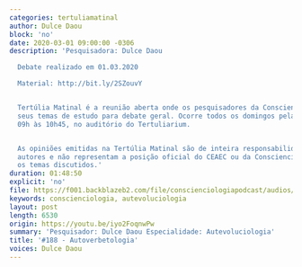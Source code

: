 ```yaml
---
categories: tertuliamatinal
author: Dulce Daou
block: 'no'
date: 2020-03-01 09:00:00 -0306
description: 'Pesquisadora: Dulce Daou

  Debate realizado em 01.03.2020

  Material: http://bit.ly/2SZouvY


  Tertúlia Matinal é a reunião aberta onde os pesquisadores da Conscienciologia apresentam
  seus temas de estudo para debate geral. Ocorre todos os domingos pela manhã, das
  09h às 10h45, no auditório do Tertuliarium.


  As opiniões emitidas na Tertúlia Matinal são de inteira responsabilidade de seus
  autores e não representam a posição oficial do CEAEC ou da Conscienciologia sobre
  os temas discutidos.'
duration: 01:48:50
explicit: 'no'
file: https://f001.backblazeb2.com/file/conscienciologiapodcast/audios/iyo2FoqnwPw.m4a
keywords: conscienciologia, autevoluciologia
layout: post
length: 6530
origin: https://youtu.be/iyo2FoqnwPw
summary: 'Pesquisador: Dulce Daou Especialidade: Autevoluciologia'
title: '#188 - Autoverbetologia'
voices: Dulce Daou
---
```

